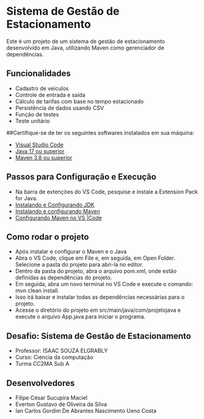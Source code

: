 # Sistema de Gestão de Estacionamento

Este é um projeto de um sistema de gestão de estacionamento desenvolvido em Java, utilizando Maven como gerenciador de dependências.

## Funcionalidades

- Cadastro de veículos
- Controle de entrada e saída
- Cálculo de tarifas com base no tempo estacionado
- Persistência de dados usando CSV
- Função de testes
- Teste unitário

##Certifique-se de ter os seguintes softwares instalados em sua máquina:

- [Visual Studio Code](https://code.visualstudio.com/download)
- [Java 17 ou superior](https://www.oracle.com/br/java/technologies/downloads/)
- [Maven 3.8 ou superior](https://maven.apache.org/download.cgi)

## Passos para Configuração e Execução

- Na barra de extenções do VS Code, pesquise e  instale a  Extension Pack for Java.
- [Instalando e Configurando JDK](https://www.youtube.com/watch?v=_RlftGYiAn8)
- [Instalando e configurando Maven](https://www.youtube.com/watch?v=-ucX5w8Zm8s)
- [Configurando Maven no VS |Code ](https://www.youtube.com/watch?v=23rN0oDdOKg&t=110s)

## Como rodar o projeto

- Após instalar e configurar o Maven e o Java
- Abra o VS Code, clique em File e, em seguida, em Open Folder. Selecione a pasta do projeto para abri-la no editor.
- Dentro da pasta do projeto, abra o arquivo pom.xml, onde estão definidas as dependências do projeto.
- Em seguida, abra um novo terminal no VS Code e execute o comando: mvn clean install.
- Isso irá baixar e instalar todas as dependências necessárias para o projeto.
- Acesse o diretório do projeto em src/main/java/com/projetojava e execute o arquivo App.java para iniciar o programa.

## Desafio: Sistema de Gestão de Estacionamento

- Professor: ​ISAAC SOUZA ELGRABLY
- Curso: Ciencia da computação
- Turma CC2MA Sub A

## Desenvolvedores 
- Filipe César Sucupira Maciel
- Everton Gustavo de Oliveira da Silva
- Ian Carlos Gordim De Abrantes Nascimento Ueno Costa
  
